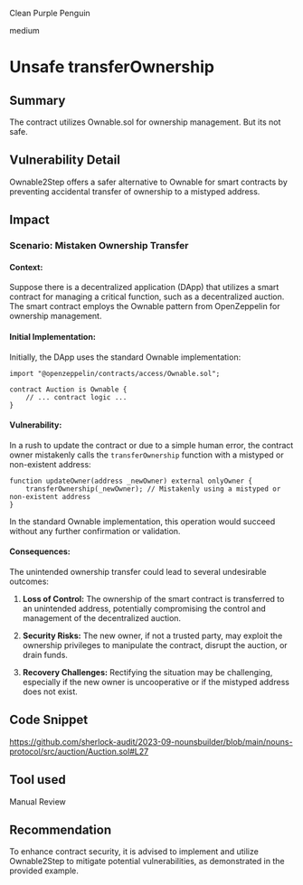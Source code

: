 Clean Purple Penguin

medium

# Unsafe transferOwnership

## Summary

The contract utilizes Ownable.sol for ownership management. But its not safe.

## Vulnerability Detail

Ownable2Step offers a safer alternative to Ownable for smart contracts by preventing accidental transfer of ownership to a mistyped address.

## Impact

### Scenario: Mistaken Ownership Transfer

#### Context:
Suppose there is a decentralized application (DApp) that utilizes a smart contract for managing a critical function, such as a decentralized auction. The smart contract employs the Ownable pattern from OpenZeppelin for ownership management.

#### Initial Implementation:
Initially, the DApp uses the standard Ownable implementation:

```solidity
import "@openzeppelin/contracts/access/Ownable.sol";

contract Auction is Ownable {
    // ... contract logic ...
}
```

#### Vulnerability:
In a rush to update the contract or due to a simple human error, the contract owner mistakenly calls the `transferOwnership` function with a mistyped or non-existent address:

```solidity
function updateOwner(address _newOwner) external onlyOwner {
    transferOwnership(_newOwner); // Mistakenly using a mistyped or non-existent address
}
```

In the standard Ownable implementation, this operation would succeed without any further confirmation or validation.

#### Consequences:
The unintended ownership transfer could lead to several undesirable outcomes:

1. **Loss of Control:** The ownership of the smart contract is transferred to an unintended address, potentially compromising the control and management of the decentralized auction.

2. **Security Risks:** The new owner, if not a trusted party, may exploit the ownership privileges to manipulate the contract, disrupt the auction, or drain funds.

3. **Recovery Challenges:** Rectifying the situation may be challenging, especially if the new owner is uncooperative or if the mistyped address does not exist.

## Code Snippet

https://github.com/sherlock-audit/2023-09-nounsbuilder/blob/main/nouns-protocol/src/auction/Auction.sol#L27

## Tool used

Manual Review

## Recommendation

To enhance contract security, it is advised to implement and utilize Ownable2Step to mitigate potential vulnerabilities, as demonstrated in the provided example.